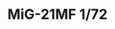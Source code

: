 ---
title: "MiG-21MF 1/72"
price: 6500 
desc: "ROYAL CLASS, MiG-21MF 1/72, razmera: 1/72"
img_path: "/assets/img/R0017.jpg"
brand: EDUARD
available: true
special_offer: false
new: false
soon: false
cat: "Plasticne-Makete"
subcat: "PM-EDUARD"
subsubcat: ""
sifra: "R0017"
---